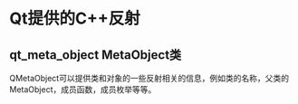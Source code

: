 # Qt提供的C++反射

## qt_meta_object MetaObject类

QMetaObject可以提供类和对象的一些反射相关的信息，例如类的名称，父类的MetaObject，成员函数，成员枚举等等。
